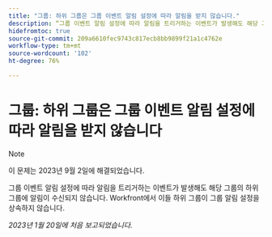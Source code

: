 ```yaml
---
title: "그룹: 하위 그룹은 그룹 이벤트 알림 설정에 따라 알림을 받지 않습니다."
description: “그룹 이벤트 알림 설정에 따라 알림을 트리거하는 이벤트가 발생해도 해당 그룹의 하위 그룹에 알림이 수신되지 않습니다. Workfront에서 이들 하위 그룹이 그룹 알림 설정을 상속하지 않습니다.”
hidefromtoc: true
source-git-commit: 209a6610fec9743c817ecb8bb9899f21a1c4762e
workflow-type: tm+mt
source-wordcount: '102'
ht-degree: 76%

---
```



# 그룹: 하위 그룹은 그룹 이벤트 알림 설정에 따라 알림을 받지 않습니다

>[!NOTE]
>
>이 문제는 2023년 9월 2일에 해결되었습니다.

그룹 이벤트 알림 설정에 따라 알림을 트리거하는 이벤트가 발생해도 해당 그룹의 하위 그룹에 알림이 수신되지 않습니다. Workfront에서 이들 하위 그룹이 그룹 알림 설정을 상속하지 않습니다.

_2023년 1월 20일에 처음 보고되었습니다._

